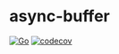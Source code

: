 # async-buffer

[![Go](https://github.com/woorui/async-buffer/actions/workflows/go.yml/badge.svg)](https://github.com/woorui/async-buffer/actions/workflows/go.yml)
[![codecov](https://codecov.io/gh/woorui/async-buffer/branch/main/graph/badge.svg?token=G7OK0KG9YT)](https://codecov.io/gh/woorui/async-buffer)